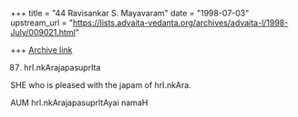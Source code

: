 +++
title = "44 Ravisankar S. Mayavaram"
date = "1998-07-03"
upstream_url = "https://lists.advaita-vedanta.org/archives/advaita-l/1998-July/009021.html"

+++
[Archive link](https://lists.advaita-vedanta.org/archives/advaita-l/1998-July/009021.html)

87. hrI.nkArajapasuprIta

SHE who is pleased with the japam of hrI.nkAra.


AUM hrI.nkArajapasuprItAyai namaH

